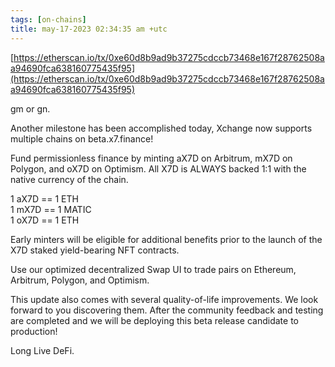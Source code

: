 ```yaml
---
tags: [on-chains]
title: may-17-2023 02:34:35 am +utc
---
```


[https://etherscan.io/tx/0xe60d8b9ad9b37275cdccb73468e167f28762508aa94690fca638160775435f95](https://etherscan.io/tx/0xe60d8b9ad9b37275cdccb73468e167f28762508aa94690fca638160775435f95)

gm or gn.

Another milestone has been accomplished today, Xchange now supports multiple chains on beta.x7.finance!

Fund permissionless finance by minting aX7D on Arbitrum, mX7D on Polygon, and oX7D on Optimism.
All X7D is ALWAYS backed 1:1 with the native currency of the chain.

1 aX7D == 1 ETH\
1 mX7D == 1 MATIC\
1 oX7D == 1 ETH

Early minters will be eligible for additional benefits prior to the launch of the X7D staked yield-bearing NFT contracts.

Use our optimized decentralized Swap UI to trade pairs on Ethereum, Arbitrum, Polygon, and Optimism.

This update also comes with several quality-of-life improvements. We look forward to you discovering them. After the community feedback and testing are completed and we will be deploying this beta release candidate to production!

Long Live DeFi.

